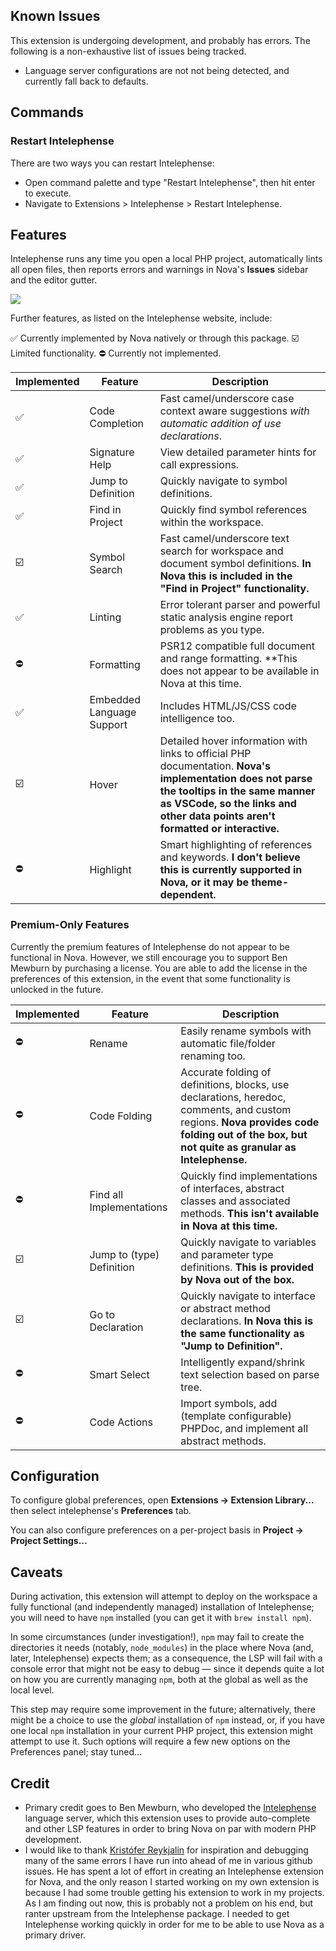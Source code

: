 ## Known Issues
This extension is undergoing development, and probably has errors. The following
  is a non-exhaustive list of issues being tracked.
<!-- - There are initialization errors with the language server that are currently
  unresolved. A future update by the language server may or may not resolve this
  issue. These issues are likely upstream from Intelephense. -->
<!-- - Nova doesn't display the completion hints very well, and some completions may
  not show at all, due to being overlaid by the suplemental information. -->
- Language server configurations are not not being detected, and currently fall
  back to defaults.
<!-- - The language server currently does not re-index new files. To index them, you
  must manually restart Intelephense. This is being looked into, and will
  hopefully be resolved soon. -->

## Commands

### Restart Intelephense
There are two ways you can restart Intelephense:
- Open command palette and type "Restart Intelephense", then hit enter to execute.
- Navigate to Extensions > Intelephense > Restart Intelephense.

## Features
Intelephense runs any time you open a local PHP project, automatically lints all
  open files, then reports errors and warnings in Nova's **Issues** sidebar and
  the editor gutter.

![](https://nova.app/images/en/dark/tools/sidebars.png)

Further features, as listed on the Intelephense website, include:

✅ Currently implemented by Nova natively or through this package.
☑️ Limited functionality.
⛔️ Currently not implemented.

| Implemented | Feature | Description |
| ----------- | ------- | ----------- |
| ✅ | Code Completion | Fast camel/underscore case context aware suggestions  _with automatic addition of use declarations_. |
| ✅ | Signature Help | View detailed parameter hints for call expressions. |
| ✅ | Jump to Definition | Quickly navigate to symbol definitions. |
| ✅ | Find in Project | Quickly find symbol references within the workspace. |
| ☑️ | Symbol Search | Fast camel/underscore text search for workspace and document symbol definitions. **In Nova this is included in the "Find in Project" functionality.** |
| ✅ | Linting | Error tolerant parser and powerful static analysis engine report problems as you type. |
| ⛔️ | Formatting | PSR12 compatible full document and range formatting. **This does not appear to be available in Nova at this time. |
| ✅ | Embedded Language Support | Includes HTML/JS/CSS code intelligence too. |
| ☑️ | Hover | Detailed hover information with links to official PHP documentation. **Nova's implementation does not parse the tooltips in the same manner as VSCode, so the links and other data points aren't formatted or interactive.** |
| ⛔️ | Highlight | Smart highlighting of references and keywords. **I don't believe this is currently supported in Nova, or it may be theme-dependent.** |

### Premium-Only Features
Currently the premium features of Intelephense do not appear to be functional in
  Nova. However, we still encourage you to support Ben Mewburn by purchasing a
  license. You are able to add the license in the preferences of this extension,
  in the event that some functionality is unlocked in the future.

| Implemented | Feature | Description |
| ----------- | ------- | ----------- |
| ⛔️ | Rename | Easily rename symbols with automatic file/folder renaming too. |
| ⛔️ | Code Folding | Accurate folding of definitions, blocks, use declarations, heredoc, comments, and custom regions. **Nova provides code folding out of the box, but not quite as granular as Intelephense.** |
| ⛔️ | Find all Implementations | Quickly find implementations of interfaces, abstract classes and associated methods. **This isn't available in Nova at this time.** |
| ☑️ | Jump to (type) Definition | Quickly navigate to variables and parameter type definitions. **This is provided by Nova out of the box.** |
| ☑️ | Go to Declaration | Quickly navigate to interface or abstract method declarations. **In Nova this is the same functionality as "Jump to Definition".** |
| ⛔️ | Smart Select | Intelligently expand/shrink text selection based on parse tree. |
| ⛔️ | Code Actions | Import symbols, add (template configurable) PHPDoc, and implement all abstract methods. |

## Configuration

<!--
🎈 If your extension offers global- or workspace-scoped preferences, consider pointing users toward those settings. For example:
-->

To configure global preferences, open **Extensions → Extension Library...** then select intelephense's **Preferences** tab.

You can also configure preferences on a per-project basis in **Project → Project Settings...**

## Caveats

During activation, this extension will attempt to deploy on the workspace a fully functional (and independently managed) installation of Intelephense; you will need to have `npm` installed (you can get it with `brew install npm`).

In some circumstances (under investigation!), `npm` may fail to create the directories it needs (notably, `node_modules`) in the place where Nova (and, later, Intelephense) expects them; as a consequence, the LSP will fail with a console error that might not be easy to debug — since it depends quite a lot on how you are currently managing `npm`, both at the global as well as the local level.

This step may require some improvement in the future; alternatively, there might be a choice to use the _global_ installation of `npm` instead, or, if you have one local `npm` installation in your current PHP project, this extension might attempt to use it. Such options will require a few new options on the Preferences panel; stay tuned...

<!--
👋 That's it! Happy developing!

P.S. If you'd like, you can remove these comments before submitting your extension 😉
-->

## Credit
- Primary credit goes to Ben Mewburn, who developed the
  [Intelephense](https://intelephense.com) language server, which this extension
  uses to provide auto-complete and other LSP features in order to bring Nova on
  par with modern PHP development.
- I would like to thank [Kristófer Reykjalin](https://extensions.panic.com/extensions/com.thorlaksson/) for inspiration and debugging many
  of the same errors I have run into ahead of me in various github issues. He has
  spent a lot of effort in creating an Intelephense extension for Nova, and the
  only reason I started working on my own extension is because I had some
  trouble getting his extension to work in my projects. As I am finding out now,
  this is probably not a problem on his end, but ranter upstream from the
  Intelephense package. I needed to get Intelephense working quickly in order
  for me to be able to use Nova as a primary driver.
